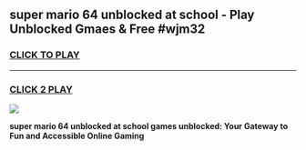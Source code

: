 
## super mario 64 unblocked at school - Play Unblocked Gmaes & Free #wjm32
<h3>
<a href="https://news.freeplayer.one?title=super_mario_64_unblocked_at_school&ref=24F">CLICK TO PLAY</a></h3>
<hr>

<h3>
<a href="https://news.freeplayer.one?title=super_mario_64_unblocked_at_school&ref=24F">CLICK 2 PLAY</a>
  
</h3>

<a href="https://news.freeplayer.one?title=super_mario_64_unblocked_at_school&ref=24F/"><img src="https://clearcache.store/games.png"></a>


**super mario 64 unblocked at school games unblocked: Your Gateway to Fun and Accessible Online Gaming**
